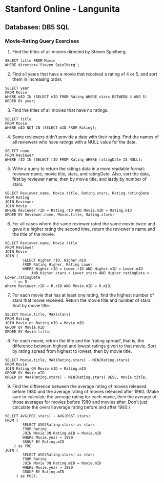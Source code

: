 # Stanford Online - Langunita
## Databases: DB5 SQL
### Movie-Rating Query Exercises

1. Find the titles of all movies directed by Steven Spielberg. 
```
SELECT title FROM Movie
WHERE director='Steven Spielberg';
```
2. Find all years that have a movie that received a rating of 4 or 5, and sort them in increasing order. 
```
SELECT year
FROM Movie
WHERE mID IN (SELECT mID FROM Rating WHERE stars BETWEEN 4 AND 5)
ORDER BY year;
```
3. Find the titles of all movies that have no ratings. 
```
SELECT title
FROM Movie
WHERE mID NOT IN (SELECT mID FROM Rating);
``` 
4. Some reviewers didn't provide a date with their rating. Find the names of all reviewers who have ratings with a NULL value for the date. 
```
SELECT name
FROM Reviewer
WHERE rID IN (SELECT rID FROM Rating WHERE ratingDate IS NULL);
```
5. Write a query to return the ratings data in a more readable format: reviewer name, movie title, stars, and ratingDate. Also, sort the data, first by reviewer name, then by movie title, and lastly by number of stars. 
```
SELECT Reviewer.name, Movie.title, Rating.stars, Rating.ratingDate
FROM Rating
JOIN Reviewer
JOIN Movie
WHERE Reviewer.rID = Rating.rID AND Movie.mID = Rating.mID
ORDER BY Reviewer.name, Movie.title, Rating.stars;
```
6. For all cases where the same reviewer rated the same movie twice and gave it a higher rating the second time, return the reviewer's name and the title of the movie. 
```
SELECT Reviewer.name, Movie.title
FROM Reviewer
JOIN Movie
JOIN (
        SELECT Higher.rID, Higher.mID
        FROM Rating Higher, Rating Lower
        WHERE Higher.rID = Lower.rID AND Higher.mID = Lower.mID
            AND Higher.stars > Lower.stars AND Higher.ratingDate > Lower.ratingDate
    ) as R
Where Reviewer.rID = R.rID AND Movie.mID = R.mID;
```
7. For each movie that has at least one rating, find the highest number of stars that movie received. Return the movie title and number of stars. Sort by movie title. 
```
SELECT Movie.title, MAX(stars)
FROM Rating 
JOIN Movie on Rating.mID = Movie.mID
GROUP BY Movie.mID
ORDER BY Movie.title;
```
8. For each movie, return the title and the 'rating spread', that is, the difference between highest and lowest ratings given to that movie. Sort by rating spread from highest to lowest, then by movie title. 
```
SELECT Movie.title, MAX(Rating.stars) - MIN(Rating.stars)
FROM Movie
JOIN Rating ON Movie.mID = Rating.mID
GROUP BY Movie.mID
ORDER BY MAX(Rating.stars) - MIN(Rating.stars) DESC, Movie.title;
```
9. Find the difference between the average rating of movies released before 1980 and the average rating of movies released after 1980. (Make sure to calculate the average rating for each movie, then the average of those averages for movies before 1980 and movies after. Don't just calculate the overall average rating before and after 1980.) 
```
SELECT AVG(PRE.stars) - AVG(POST.stars)
FROM (
        SELECT AVG(Rating.stars) as stars
        FROM Rating
        JOIN Movie ON Rating.mID = Movie.mID
        WHERE Movie.year < 1980
        GROUP BY Rating.mID
    ) as PRE
JOIN (
        SELECT AVG(Rating.stars) as stars
        FROM Rating
        JOIN Movie ON Rating.mID = Movie.mID
        WHERE Movie.year > 1980
        GROUP BY Rating.mID
     ) as POST;
```

